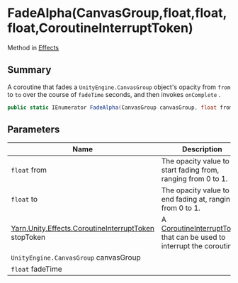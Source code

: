 # FadeAlpha(CanvasGroup,float,float,float,CoroutineInterruptToken)

Method in [Effects](./)

## Summary

A coroutine that fades a `UnityEngine.CanvasGroup` object's opacity from `from` to `to` over the course of `fadeTime` seconds, and then invokes `onComplete` .

```csharp
public static IEnumerator FadeAlpha(CanvasGroup canvasGroup, float from, float to, float fadeTime, CoroutineInterruptToken stopToken = null)
```

## Parameters

| Name                                                                                                | Description                                                                                                           |
| --------------------------------------------------------------------------------------------------- | --------------------------------------------------------------------------------------------------------------------- |
| `float` from                                                                                        | The opacity value to start fading from, ranging from 0 to 1.                                                          |
| `float` to                                                                                          | The opacity value to end fading at, ranging from 0 to 1.                                                              |
| [Yarn.Unity.Effects.CoroutineInterruptToken](yarn.unity.effects.coroutineinterrupttoken/) stopToken | A [CoroutineInterruptToken](yarn.unity.effects.coroutineinterrupttoken/) that can be used to interrupt the coroutine. |
| `UnityEngine.CanvasGroup` canvasGroup                                                               |                                                                                                                       |
| `float` fadeTime                                                                                    |                                                                                                                       |
